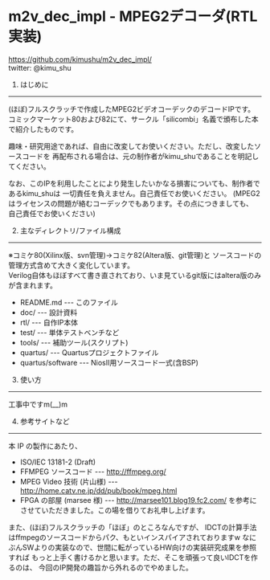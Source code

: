 m2v\_dec\_impl - MPEG2デコーダ(RTL実装)
===============

<https://github.com/kimushu/m2v_dec_impl/>  
twitter: @kimu\_shu

1. はじめに
---------------

(ほぼ)フルスクラッチで作成したMPEG2ビデオコーデックのデコードIPです。
コミックマーケット80および82にて、サークル「silicombi」名義で頒布した本で紹介したものです。

趣味・研究用途であれば、自由に改変してお使いください。ただし、改変したソースコードを
再配布される場合は、元の制作者がkimu\_shuであることを明記してください。

なお、このIPを利用したことにより発生したいかなる損害についても、制作者であるkimu\_shuは
一切責任を負えません。自己責任でお使いください。
(MPEG2はライセンスの問題が絡むコーデックでもあります。その点につきましても、
自己責任でお使いください)

2. 主なディレクトリ/ファイル構成
---------------

※コミケ80(Xilinx版、svn管理)→コミケ82(Altera版、git管理)と
  ソースコードの管理方式含めて大きく変化しています。  
  Verilog自体もほぼすべて書き直されており、いま見ているgit版にはaltera版のみが含まれます。

- README.md        --- このファイル
- doc/             --- 設計資料
- rtl/             --- 自作IP本体
- test/            --- 単体テストベンチなど
- tools/           --- 補助ツール(スクリプト)
- quartus/         --- Quartusプロジェクトファイル
- quartus/software --- NiosII用ソースコード一式(含BSP)

3. 使い方
---------------

工事中ですm(\_\_)m

4. 参考サイトなど
---------------

本 IP の製作にあたり、
- ISO/IEC 13181-2 (Draft)
- FFMPEG ソースコード      --- <http://ffmpeg.org/>
- MPEG Video 技術 (片山様) --- <http://home.catv.ne.jp/dd/pub/book/mpeg.html>
- FPGA の部屋 (marsee 様)  --- <http://marsee101.blog19.fc2.com/>
を参考にさせていただきました。この場を借りてお礼申し上げます。

また、(ほぼ)フルスクラッチの「ほぼ」のところなんですが、
IDCTの計算手法はffmpegのソースコードからパク、もといインスパイアされておりますw
なにぶんSWよりの実装なので、世間に転がっているHW向けの実装研究成果を参照すれば
もっと上手く書けるかと思います。ただ、そこを頑張って良いIDCTを作るのは、
今回のIP開発の趣旨から外れるのでやめました。

